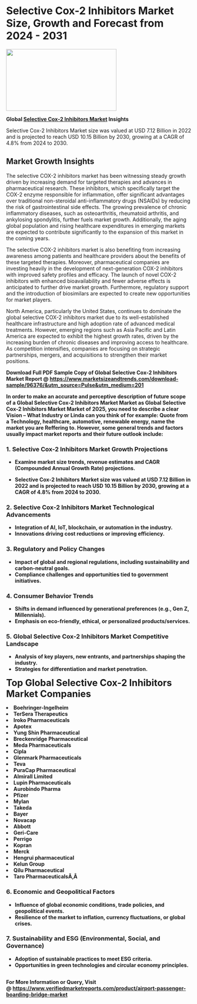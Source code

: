 <H1>Selective Cox-2 Inhibitors Market Size, Growth and Forecast from 2024 - 2031</H1><img class="aligncenter size-medium wp-image-584254" src="https://thirdeyenews.in/wp-content/uploads/2024/09/Global-Market-Research-300x168.jpeg" alt="" width="300" height="168" /><p><strong>Global&nbsp;<a href="https://www.marketsizeandtrends.com/download-sample/96376/&amp;utm_source=Pulse&amp;utm_medium=201">Selective Cox-2 Inhibitors Market</a> Insights</strong></p><p>Selective Cox-2 Inhibitors Market size was valued at USD 7.12 Billion in 2022 and is projected to reach USD 10.15 Billion by 2030, growing at a CAGR of 4.8% from 2024 to 2030.</p><p><h2>Market Growth Insights</h2> <p>The selective COX-2 inhibitors market has been witnessing steady growth driven by increasing demand for targeted therapies and advances in pharmaceutical research. These inhibitors, which specifically target the COX-2 enzyme responsible for inflammation, offer significant advantages over traditional non-steroidal anti-inflammatory drugs (NSAIDs) by reducing the risk of gastrointestinal side effects. The growing prevalence of chronic inflammatory diseases, such as osteoarthritis, rheumatoid arthritis, and ankylosing spondylitis, further fuels market growth. Additionally, the aging global population and rising healthcare expenditures in emerging markets are expected to contribute significantly to the expansion of this market in the coming years.</p> <p><strong></strong></p> <p>The selective COX-2 inhibitors market is also benefiting from increasing awareness among patients and healthcare providers about the benefits of these targeted therapies. Moreover, pharmaceutical companies are investing heavily in the development of next-generation COX-2 inhibitors with improved safety profiles and efficacy. The launch of novel COX-2 inhibitors with enhanced bioavailability and fewer adverse effects is anticipated to further drive market growth. Furthermore, regulatory support and the introduction of biosimilars are expected to create new opportunities for market players.</p> <p>North America, particularly the United States, continues to dominate the global selective COX-2 inhibitors market due to its well-established healthcare infrastructure and high adoption rate of advanced medical treatments. However, emerging regions such as Asia Pacific and Latin America are expected to exhibit the highest growth rates, driven by the increasing burden of chronic diseases and improving access to healthcare. As competition intensifies, companies are focusing on strategic partnerships, mergers, and acquisitions to strengthen their market positions.</p> <p><strong></p><p><span class=""><strong>Download Full PDF Sample Copy of Global Selective Cox-2 Inhibitors Market Report</strong> @ <a href="https://www.marketsizeandtrends.com/download-sample/96376/&amp;utm_source=Pulse&amp;utm_medium=201" target="_blank">https://www.marketsizeandtrends.com/download-sample/96376/&amp;utm_source=Pulse&amp;utm_medium=201</a></span></p><p>In order to make an accurate and perceptive description of future scope of a Global&nbsp;Selective Cox-2 Inhibitors Market Market as Global&nbsp;Selective Cox-2 Inhibitors Market Market of 2025, you need to describe a clear Vision &ndash; What Industry or Linda can you think of for example: Quote from a Technology, healthcare, automotive, renewable energy, name the market you are Reffering to. However, some general trends and factors usually impact market reports and their future outlook include:</p><h3>1.&nbsp;<strong>Selective Cox-2 Inhibitors Market Growth Projections</strong></h3><ul><li>Examine market size trends, revenue estimates and CAGR (Compounded Annual Growth Rate) projections.</li><li><p>Selective Cox-2 Inhibitors Market size was valued at USD 7.12 Billion in 2022 and is projected to reach USD 10.15 Billion by 2030, growing at a CAGR of 4.8% from 2024 to 2030.</p></li></ul><h3>2.&nbsp;<strong>Selective Cox-2 Inhibitors Market Technological Advancements</strong></h3><ul><li>Integration of AI, IoT, blockchain, or automation in the industry.</li><li>Innovations driving cost reductions or improving efficiency.</li></ul><h3>3.&nbsp;<strong>Regulatory and Policy Changes</strong></h3><ul><li>Impact of global and regional regulations, including sustainability and carbon-neutral goals.</li><li>Compliance challenges and opportunities tied to government initiatives.</li></ul><h3>4.&nbsp;<strong>Consumer Behavior Trends</strong></h3><ul><li>Shifts in demand influenced by generational preferences (e.g., Gen Z, Millennials).</li><li>Emphasis on eco-friendly, ethical, or personalized products/services.</li></ul><h3>5.&nbsp;<strong>Global Selective Cox-2 Inhibitors Market Competitive Landscape</strong></h3><ul><li>Analysis of key players, new entrants, and partnerships shaping the industry.</li><li>Strategies for differentiation and market penetration.</li></ul><p data-pm-slice="1 1 []"><span style="color: inherit; font-family: inherit; font-size: 25px;">Top Global Selective Cox-2 Inhibitors Market Companies</span></p><div class="" data-test-id=""><p><li>Boehringer-Ingelheim</li><li> TerSera Therapeutics</li><li> Iroko Pharmaceuticals</li><li> Apotex</li><li> Yung Shin Pharmaceutical</li><li> Breckenridge Pharmaceutical</li><li> Meda Pharmaceuticals</li><li> Cipla</li><li> Glenmark Pharmaceuticals</li><li> Teva</li><li> PuraCap Pharmaceutical</li><li> Almirall Limited</li><li> Lupin Pharmaceuticals</li><li> Aurobindo Pharma</li><li> Pfizer</li><li> Mylan</li><li> Takeda</li><li> Bayer</li><li> Novacap</li><li> Abbott</li><li> Geri-Care</li><li> Perrigo</li><li> Kopran</li><li> Merck</li><li> Hengrui pharmaceutical</li><li> Kelun Group</li><li> Qilu Pharmaceutical</li><li> Taro PharmaceuticalsÃ‚Â </li></p></div><h3>6.&nbsp;<strong>Economic and Geopolitical Factors</strong></h3><ul><li>Influence of global economic conditions, trade policies, and geopolitical events.</li><li>Resilience of the market to inflation, currency fluctuations, or global crises.</li></ul><h3>7.&nbsp;<strong>Sustainability and ESG (Environmental, Social, and Governance)</strong></h3><ul><li>Adoption of sustainable practices to meet ESG criteria.</li><li>Opportunities in green technologies and circular economy principles.</li></ul><h2><strong style="font-size: 14px;">For More Information or Query, Visit @&nbsp;</strong><a style="background-color: #ffffff; font-size: 14px;" href="https://www.marketsizeandtrends.com/report/selective-cox-2-inhibitors-market/" target="_blank">https://www.verifiedmarketreports.com/product/airport-passenger-boarding-bridge-market</a></h2>
